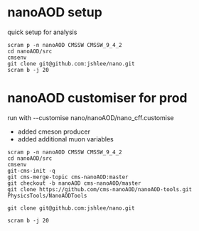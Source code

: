 # nanoAOD setup
quick setup for analysis
```
scram p -n nanoAOD CMSSW CMSSW_9_4_2
cd nanoAOD/src
cmsenv
git clone git@github.com:jshlee/nano.git 
scram b -j 20
```


# nanoAOD customiser for prod
run with  --customise nano/nanoAOD/nano_cff.customise
 - added cmeson producer
 - added additional muon variables

```
scram p -n nanoAOD CMSSW CMSSW_9_4_2
cd nanoAOD/src
cmsenv
git-cms-init -q
git cms-merge-topic cms-nanoAOD:master
git checkout -b nanoAOD cms-nanoAOD/master
git clone https://github.com/cms-nanoAOD/nanoAOD-tools.git PhysicsTools/NanoAODTools

git clone git@github.com:jshlee/nano.git 

scram b -j 20
```
